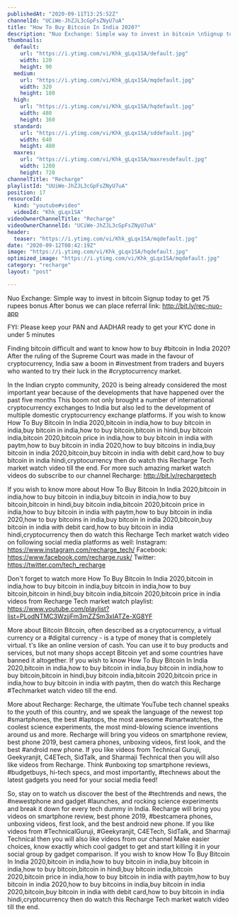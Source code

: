 ```yaml
---
publishedAt: "2020-09-11T13:25:52Z"
channelId: "UCiWe-JhZJL3cGpFsZNyU7uA"
title: "How To Buy Bitcoin In India 2020?"
description: "Nuo Exchange: Simple way to invest in bitcoin \nSignup today to get 75 rupees bonus \nAfter bonus we can place referral link: http://bit.ly/rec-nuo-app\n\nFYI: Please keep your PAN and AADHAR ready to get your KYC done in under 5 minutes\n\nFinding bitcoin difficult and want to know how to buy #bitcoin in India 2020? After the ruling of the Supreme Court was made in the favour of cryptocurrency, India saw a boom in #investment from traders and buyers who wanted to try their luck in the #cryptocurrency market.\n\nIn the Indian crypto community, 2020 is being already considered the most important year because of the developments that have happened over the past five months This boom not only brought a number of international cryptocurrency exchanges to India but also led to the development of multiple domestic cryptocurrency exchange platforms. If you wish to know How To Buy Bitcoin In India 2020,bitcoin in india,how to buy bitcoin in india,buy bitcoin in india,how to buy bitcoin,bitcoin in hindi,buy bitcoin india,bitcoin 2020,bitcoin price in india,how to buy bitcoin in india with paytm,how to buy bitcoin in india 2020,how to buy bitcoins in india,buy bitcoin in india 2020,bitcoin,buy bitcoin in india with debit card,how to buy bitcoin in india hindi,cryptocurrency then do watch this Recharge Tech market watch video till the end. For more such amazing market watch videos do subscribe to our channel Recharge: http://bit.ly/rechargetech\n\nIf you wish to know more about How To Buy Bitcoin In India 2020,bitcoin in india,how to buy bitcoin in india,buy bitcoin in india,how to buy bitcoin,bitcoin in hindi,buy bitcoin india,bitcoin 2020,bitcoin price in india,how to buy bitcoin in india with paytm,how to buy bitcoin in india 2020,how to buy bitcoins in india,buy bitcoin in india 2020,bitcoin,buy bitcoin in india with debit card,how to buy bitcoin in india hindi,cryptocurrency then do watch this Recharge Tech market watch video on following social media platforms as well:\nInstagram: https://www.instagram.com/recharge_tech/\nFacebook: https://www.facebook.com/recharge.rusk/\nTwitter: https://twitter.com/tech_recharge\n\nDon't forget to watch more How To Buy Bitcoin In India 2020,bitcoin in india,how to buy bitcoin in india,buy bitcoin in india,how to buy bitcoin,bitcoin in hindi,buy bitcoin india,bitcoin 2020,bitcoin price in india videos from Recharge Tech market watch playlist: https://www.youtube.com/playlist?list=PLodNTMC3WzjjFm3mZZSm3xIATZe-XG8YF\n\n\nMore about Bitcoin\nBitcoin, often described as a cryptocurrency, a virtual currency or a #digital currency - is a type of money that is completely virtual. t's like an online version of cash. You can use it to buy products and services, but not many shops accept Bitcoin yet and some countries have banned it altogether. If you wish to know How To Buy Bitcoin In India 2020,bitcoin in india,how to buy bitcoin in india,buy bitcoin in india,how to buy bitcoin,bitcoin in hindi,buy bitcoin india,bitcoin 2020,bitcoin price in india,how to buy bitcoin in india with paytm, then do watch this Recharge #Techmarket watch video till the end.\n\nMore about Recharge: Recharge, the ultimate YouTube tech channel speaks to the youth of this country, and we speak the language of the newest top #smartphones, the best #laptops, the most awesome #smartwatches, the coolest science experiments, the most mind-blowing science inventions around us and more. Recharge will bring you videos on smartphone review, best phone 2019, best camera phones, unboxing videos, first look, and the best #android new phone. If you like videos from Technical Guruji, Geekyranjit, C4ETech, SidTalk, and Sharmaji Technical then you will also like videos from Recharge. Think #unboxing top smartphone reviews, #budgetbuys, hi-tech specs, and most importantly, #technews about the latest gadgets you need for your social media feed!\n\nSo, stay on to watch us discover the best of the #techtrends and news, the #newestphone and gadget #launches, and rocking science experiments and break it down for every tech dummy in India. Recharge will bring you videos on smartphone review, best phone 2019, #bestcamera phones, unboxing videos, first look, and the best android new phone. If you like videos from #TechnicalGuruji, #Geekyranjit, C4ETech, SidTalk, and Sharmaji Technical then you will also like videos from our channel Make easier choices, know exactly which cool gadget to get and start killing it in your social group by gadget comparison. If you wish to know How To Buy Bitcoin In India 2020,bitcoin in india,how to buy bitcoin in india,buy bitcoin in india,how to buy bitcoin,bitcoin in hindi,buy bitcoin india,bitcoin 2020,bitcoin price in india,how to buy bitcoin in india with paytm,how to buy bitcoin in india 2020,how to buy bitcoins in india,buy bitcoin in india 2020,bitcoin,buy bitcoin in india with debit card,how to buy bitcoin in india hindi,cryptocurrency then do watch this Recharge Tech market watch video till the end."
thumbnails:
  default:
    url: "https://i.ytimg.com/vi/Khk_gLqx1SA/default.jpg"
    width: 120
    height: 90
  medium:
    url: "https://i.ytimg.com/vi/Khk_gLqx1SA/mqdefault.jpg"
    width: 320
    height: 180
  high:
    url: "https://i.ytimg.com/vi/Khk_gLqx1SA/hqdefault.jpg"
    width: 480
    height: 360
  standard:
    url: "https://i.ytimg.com/vi/Khk_gLqx1SA/sddefault.jpg"
    width: 640
    height: 480
  maxres:
    url: "https://i.ytimg.com/vi/Khk_gLqx1SA/maxresdefault.jpg"
    width: 1280
    height: 720
channelTitle: "Recharge"
playlistId: "UUiWe-JhZJL3cGpFsZNyU7uA"
position: 17
resourceId:
  kind: "youtube#video"
  videoId: "Khk_gLqx1SA"
videoOwnerChannelTitle: "Recharge"
videoOwnerChannelId: "UCiWe-JhZJL3cGpFsZNyU7uA"
header:
  teaser: "https://i.ytimg.com/vi/Khk_gLqx1SA/mqdefault.jpg"
date: "2020-09-12T08:42:19Z"
image: "https://i.ytimg.com/vi/Khk_gLqx1SA/hqdefault.jpg"
optimized_image: "https://i.ytimg.com/vi/Khk_gLqx1SA/mqdefault.jpg"
category: "recharge"
layout: "post"

---
```

Nuo Exchange: Simple way to invest in bitcoin 
Signup today to get 75 rupees bonus 
After bonus we can place referral link: http://bit.ly/rec-nuo-app

FYI: Please keep your PAN and AADHAR ready to get your KYC done in under 5 minutes

Finding bitcoin difficult and want to know how to buy #bitcoin in India 2020? After the ruling of the Supreme Court was made in the favour of cryptocurrency, India saw a boom in #investment from traders and buyers who wanted to try their luck in the #cryptocurrency market.

In the Indian crypto community, 2020 is being already considered the most important year because of the developments that have happened over the past five months This boom not only brought a number of international cryptocurrency exchanges to India but also led to the development of multiple domestic cryptocurrency exchange platforms. If you wish to know How To Buy Bitcoin In India 2020,bitcoin in india,how to buy bitcoin in india,buy bitcoin in india,how to buy bitcoin,bitcoin in hindi,buy bitcoin india,bitcoin 2020,bitcoin price in india,how to buy bitcoin in india with paytm,how to buy bitcoin in india 2020,how to buy bitcoins in india,buy bitcoin in india 2020,bitcoin,buy bitcoin in india with debit card,how to buy bitcoin in india hindi,cryptocurrency then do watch this Recharge Tech market watch video till the end. For more such amazing market watch videos do subscribe to our channel Recharge: http://bit.ly/rechargetech

If you wish to know more about How To Buy Bitcoin In India 2020,bitcoin in india,how to buy bitcoin in india,buy bitcoin in india,how to buy bitcoin,bitcoin in hindi,buy bitcoin india,bitcoin 2020,bitcoin price in india,how to buy bitcoin in india with paytm,how to buy bitcoin in india 2020,how to buy bitcoins in india,buy bitcoin in india 2020,bitcoin,buy bitcoin in india with debit card,how to buy bitcoin in india hindi,cryptocurrency then do watch this Recharge Tech market watch video on following social media platforms as well:
Instagram: https://www.instagram.com/recharge_tech/
Facebook: https://www.facebook.com/recharge.rusk/
Twitter: https://twitter.com/tech_recharge

Don't forget to watch more How To Buy Bitcoin In India 2020,bitcoin in india,how to buy bitcoin in india,buy bitcoin in india,how to buy bitcoin,bitcoin in hindi,buy bitcoin india,bitcoin 2020,bitcoin price in india videos from Recharge Tech market watch playlist: https://www.youtube.com/playlist?list=PLodNTMC3WzjjFm3mZZSm3xIATZe-XG8YF


More about Bitcoin
Bitcoin, often described as a cryptocurrency, a virtual currency or a #digital currency - is a type of money that is completely virtual. t's like an online version of cash. You can use it to buy products and services, but not many shops accept Bitcoin yet and some countries have banned it altogether. If you wish to know How To Buy Bitcoin In India 2020,bitcoin in india,how to buy bitcoin in india,buy bitcoin in india,how to buy bitcoin,bitcoin in hindi,buy bitcoin india,bitcoin 2020,bitcoin price in india,how to buy bitcoin in india with paytm, then do watch this Recharge #Techmarket watch video till the end.

More about Recharge: Recharge, the ultimate YouTube tech channel speaks to the youth of this country, and we speak the language of the newest top #smartphones, the best #laptops, the most awesome #smartwatches, the coolest science experiments, the most mind-blowing science inventions around us and more. Recharge will bring you videos on smartphone review, best phone 2019, best camera phones, unboxing videos, first look, and the best #android new phone. If you like videos from Technical Guruji, Geekyranjit, C4ETech, SidTalk, and Sharmaji Technical then you will also like videos from Recharge. Think #unboxing top smartphone reviews, #budgetbuys, hi-tech specs, and most importantly, #technews about the latest gadgets you need for your social media feed!

So, stay on to watch us discover the best of the #techtrends and news, the #newestphone and gadget #launches, and rocking science experiments and break it down for every tech dummy in India. Recharge will bring you videos on smartphone review, best phone 2019, #bestcamera phones, unboxing videos, first look, and the best android new phone. If you like videos from #TechnicalGuruji, #Geekyranjit, C4ETech, SidTalk, and Sharmaji Technical then you will also like videos from our channel Make easier choices, know exactly which cool gadget to get and start killing it in your social group by gadget comparison. If you wish to know How To Buy Bitcoin In India 2020,bitcoin in india,how to buy bitcoin in india,buy bitcoin in india,how to buy bitcoin,bitcoin in hindi,buy bitcoin india,bitcoin 2020,bitcoin price in india,how to buy bitcoin in india with paytm,how to buy bitcoin in india 2020,how to buy bitcoins in india,buy bitcoin in india 2020,bitcoin,buy bitcoin in india with debit card,how to buy bitcoin in india hindi,cryptocurrency then do watch this Recharge Tech market watch video till the end.